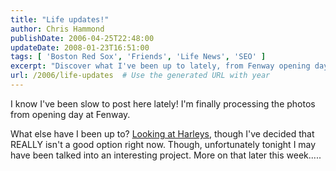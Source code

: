 ```yaml
---
title: "Life updates!"
author: Chris Hammond
publishDate: 2006-04-25T22:48:00
updateDate: 2008-01-23T16:51:00
tags: [ 'Boston Red Sox', 'Friends', 'Life News', 'SEO' ]
excerpt: "Discover what I've been up to lately, from Fenway opening day to considering Harleys. Stay tuned for an exciting project update coming later this week!"
url: /2006/life-updates  # Use the generated URL with year
---
```

<P>I know I've been slow to post here lately! I'm finally processing the photos from opening day at Fenway.</P> <P>What else have I been up to? <A href="https://bikerszone.com/photos/christoc/Test_drove_a_VRSCR_today.aspx">Looking at Harleys</A>, though I've decided that REALLY isn't a good option right now. Though, unfortunately tonight I may have been talked into an interesting project. More on that later this week.....</P>

